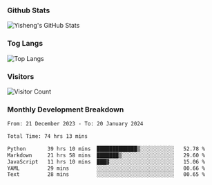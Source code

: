 ### Github Stats
![Yisheng's GitHub Stats](https://github-readme-stats-9qabuvhk1-gongyisheng.vercel.app/api?username=gongyisheng&count_private=true&show_icons=true)
### Tog Langs
![Top Langs](https://github-readme-stats-9qabuvhk1-gongyisheng.vercel.app/api/top-langs/?username=gongyisheng&layout=compact)
### Visitors
![Visitor Count](https://profile-counter.glitch.me/gongyisheng/count.svg)
### Monthly Development Breakdown
<!--START_SECTION:waka-->

```txt
From: 21 December 2023 - To: 20 January 2024

Total Time: 74 hrs 13 mins

Python       39 hrs 10 mins  █████████████▒░░░░░░░░░░░   52.78 %
Markdown     21 hrs 58 mins  ███████▒░░░░░░░░░░░░░░░░░   29.60 %
JavaScript   11 hrs 10 mins  ███▓░░░░░░░░░░░░░░░░░░░░░   15.06 %
YAML         29 mins         ░░░░░░░░░░░░░░░░░░░░░░░░░   00.66 %
Text         28 mins         ░░░░░░░░░░░░░░░░░░░░░░░░░   00.65 %
```

<!--END_SECTION:waka-->
